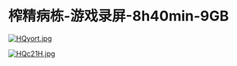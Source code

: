# 榨精病栋-游戏录屏-8h40min-9GB

[![HQyort.jpg](https://s4.ax1x.com/2022/02/07/HQyort.jpg)](https://imgtu.com/i/HQyort)

[![HQc21H.jpg](https://s4.ax1x.com/2022/02/07/HQc21H.jpg)](https://imgtu.com/i/HQc21H)
